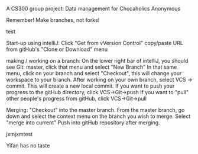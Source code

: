 A CS300 group project: Data management for Chocaholics Anonymous 

Remember! Make branches, not forks! 

test

Start-up using intelliJ:
Click "Get from vVersion Control"
copy/paste URL from gitHub's "Clone or Download" menu

making / working on a branch:
On the lower right bar of intelliJ, you should see Git: master, click that menu and select "New Branch"
In that same menu, click on your branch and select "Checkout", this will change your workspace to your branch.
After working on your own branch, select VCS -> commit. This will create a new local commit. 
If you want to push your progress to the gitHub directory, click VCS->Git->push
If you want to "pull" other people's progress from gitHub, click VCS->Git->pull

Merging: 
"Checkout" into the master branch.
From the master branch, go down and select the context menu on the branch you wish to merge. 
Select "merge into current"
Push into gitHub repository after merging.

jxmjxmtest

Yifan has no taste